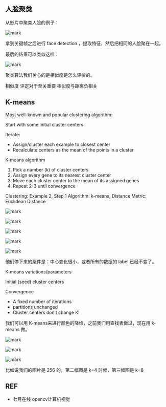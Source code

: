 

## 人脸聚类

从影片中聚类人脸的例子：

![mark](http://pacdb2bfr.bkt.clouddn.com/blog/image/180806/K4leHD279g.png?imageslim)

拿到关键帧之后进行 face detection ，提取特征，然后把相同的人脸聚在一起。


最后的结果可以类似这样：


![mark](http://pacdb2bfr.bkt.clouddn.com/blog/image/180806/gghDJ5G43a.png?imageslim)


聚类算法我们关心的是相似度是怎么评价的。

相似度 评定对于至关重要
相似度与距离负相关





## K-means

Most well-known and popular clustering algorithm:

Start with some initial cluster centers

Iterate:
- Assign/cluster each example to closest center
- Recalculate centers as the mean of the points in a cluster


K-means algorithm

1) Pick a number (k) of cluster centers
2) Assign every gene to its nearest cluster center
3) Move each cluster center to the mean of its assigned genes
4) Repeat 2-3 until convergence


Clustering: Example 2, Step 1
Algorithm: k-means, Distance Metric: Euclidean Distance


![mark](http://pacdb2bfr.bkt.clouddn.com/blog/image/180806/kFB1GgaJl9.png?imageslim)

![mark](http://pacdb2bfr.bkt.clouddn.com/blog/image/180806/KcaEah0FD9.png?imageslim)

![mark](http://pacdb2bfr.bkt.clouddn.com/blog/image/180806/LGaDcd62eg.png?imageslim)

![mark](http://pacdb2bfr.bkt.clouddn.com/blog/image/180806/73941eKHBd.png?imageslim)

![mark](http://pacdb2bfr.bkt.clouddn.com/blog/image/180806/iJ82Adjh4k.png?imageslim)

他们停下来的条件是：中心变化很小，或者所有的数据的 label 已经不变了。


K-means variations/parameters

Initial (seed) cluster centers

Convergence

- A fixed number of iterations
- partitions unchanged
- Cluster centers don’t change
K!


我们可以用 K-means来进行颜色的降维，之前我们用查找表做过，现在用 k-means 做。

![mark](http://pacdb2bfr.bkt.clouddn.com/blog/image/180806/lKiaelEld3.png?imageslim)

![mark](http://pacdb2bfr.bkt.clouddn.com/blog/image/180806/cm06cFd5fB.png?imageslim)

![mark](http://pacdb2bfr.bkt.clouddn.com/blog/image/180806/flAam1cidG.png?imageslim)

比如说我们的图片是 256 的，第二幅图是 k=4 时候，第三幅图是 k=8




## REF

- 七月在线 opencv计算机视觉
